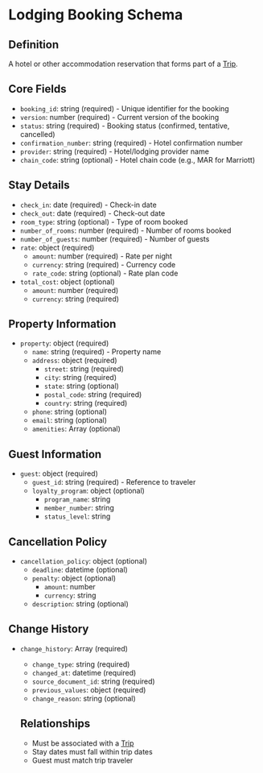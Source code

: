 # Lodging Booking Schema

## Definition
A hotel or other accommodation reservation that forms part of a [Trip](./trip.md).

## Core Fields
- `booking_id`: string (required) - Unique identifier for the booking
- `version`: number (required) - Current version of the booking
- `status`: string (required) - Booking status (confirmed, tentative, cancelled)
- `confirmation_number`: string (required) - Hotel confirmation number
- `provider`: string (required) - Hotel/lodging provider name
- `chain_code`: string (optional) - Hotel chain code (e.g., MAR for Marriott)

## Stay Details
- `check_in`: date (required) - Check-in date
- `check_out`: date (required) - Check-out date
- `room_type`: string (optional) - Type of room booked
- `number_of_rooms`: number (required) - Number of rooms booked
- `number_of_guests`: number (required) - Number of guests
- `rate`: object (required)
  - `amount`: number (required) - Rate per night
  - `currency`: string (required) - Currency code
  - `rate_code`: string (optional) - Rate plan code
- `total_cost`: object (optional)
  - `amount`: number (required)
  - `currency`: string (required)

## Property Information
- `property`: object (required)
  - `name`: string (required) - Property name
  - `address`: object (required)
    - `street`: string (required)
    - `city`: string (required)
    - `state`: string (optional)
    - `postal_code`: string (required)
    - `country`: string (required)
  - `phone`: string (optional)
  - `email`: string (optional)
  - `amenities`: Array<string> (optional)

## Guest Information
- `guest`: object (required)
  - `guest_id`: string (required) - Reference to traveler
  - `loyalty_program`: object (optional)
    - `program_name`: string
    - `member_number`: string
    - `status_level`: string

## Cancellation Policy
- `cancellation_policy`: object (optional)
  - `deadline`: datetime (optional)
  - `penalty`: object (optional)
    - `amount`: number
    - `currency`: string
  - `description`: string (optional)

## Change History
- `change_history`: Array<object> (required)
  - `change_type`: string (required)
  - `changed_at`: datetime (required)
  - `source_document_id`: string (required)
  - `previous_values`: object (required)
  - `change_reason`: string (optional)

## Relationships
- Must be associated with a [Trip](./trip.md)
- Stay dates must fall within trip dates
- Guest must match trip traveler